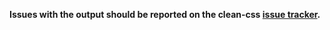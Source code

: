 **Issues with the output should be reported on the clean-css [issue tracker](https://github.com/jakubpawlowicz/clean-css/issues).**
